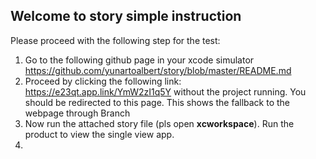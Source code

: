 ## Welcome to story simple instruction

Please proceed with the following step for the test:

1. Go to the following github page in your xcode simulator https://github.com/yunartoalbert/story/blob/master/README.md
2. Proceed by clicking the following link: https://e23qt.app.link/YmW2zI1q5Y without the project running. You should be redirected to this page. This shows the fallback to the webpage through Branch
3. Now run the attached story file (pls open **xcworkspace**). Run the product to view the single view app. 
4. 
